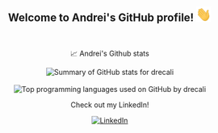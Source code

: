 <div align="center">
<h2> Welcome to Andrei's GitHub profile! <img src="https://github.com/ABSphreak/ABSphreak/blob/master/gifs/Hi.gif" width="30px"></h2>

<!-- <div align="center" width="50">
  ![](_welcome.gif)
</div>
 -->
  
<!-- <div align="center">
  
  <p align="center">
  <a href="https://discord.gg/TpGPHQcK3G">
   <img src="https://img.shields.io/discord/778383211214536722?label=Join%20The @%20Community&style=appveyor&logo=discord&color=orange">
   </a>
  <a href="https://twitter.com/intent/follow?screen_name=atsigncompany">
    <img src="https://img.shields.io/twitter/follow/atsigncompany?style=social" />
  </a>
     <a href="https://twitter.com/intent/follow?screen_name=wildgreen17">
    <img src="https://img.shields.io/twitter/follow/wildgreen17?style=social" />
  </a>
</p>

Looks like you've stumbled upon my Github profile. <br>
Feel free to contact me with my <a href="mailto:tyler.trott@atsign.com"><b>email</b></a>

<i>Happy Coding!</i> 😊

</div>
 -->
  
</br>

📈 Andrei's Github stats <br />
<p>
  <img src="https://github-readme-stats.vercel.app/api?username=drecali&theme=dark&show_icons=true" alt="Summary of GitHub stats for drecali" />  
  <br />
  <br />
  <img src="https://github-readme-stats.vercel.app/api/top-langs/?username=drecali&layout=compact&theme=dark" alt="Top programming languages used on GitHub by drecali" />
</p>


Check out my LinkedIn!

<a href="https://www.linkedin.com/in/drecali/" target="_blank"><img src="https://img.shields.io/badge/LinkedIn-%230077B5.svg?&style=flat-square&logo=linkedin&logoColor=white" alt="LinkedIn"></a>
</div>


<!--
**drecali/drecali** is a ✨ _special_ ✨ repository because its `README.md` (this file) appears on your GitHub profile.

Here are some ideas to get you started:

- 🔭 I’m currently working on ...
- 🌱 I’m currently learning ...
- 👯 I’m looking to collaborate on ...
- 🤔 I’m looking for help with ...
- 💬 Ask me about ...
- 📫 How to reach me: ...
- 😄 Pronouns: ...
- ⚡ Fun fact: ...
-->

<!-- Inspiration and initial code/content from https://github.com/TylerTrott/TylerTrott -->
